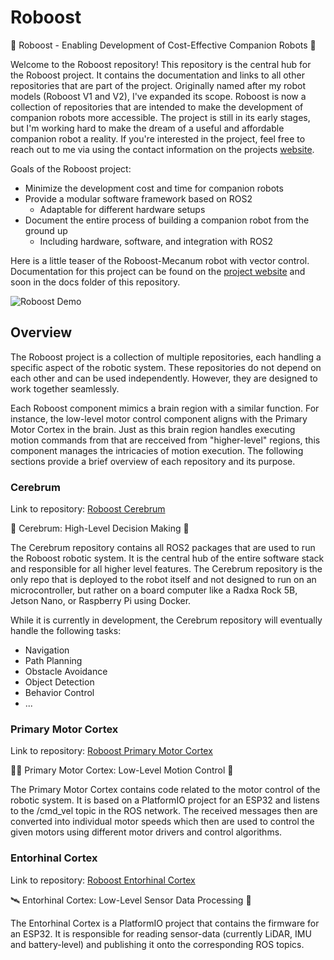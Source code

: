 # Roboost

🤖 Roboost - Enabling Development of Cost-Effective Companion Robots 🤖

Welcome to the Roboost repository! This repository is the central hub for the Roboost project. It contains the documentation and links to all other repositories that are part of the project. Originally named after my robot models (Roboost V1 and V2), I've expanded its scope. Roboost is now a collection of repositories that are intended to make the development of companion robots more accessible. The project is still in its early stages, but I'm working hard to make the dream of a useful and affordable companion robot a reality. If you're interested in the project, feel free to reach out to me via using the contact information on the projects [website](https://technologiehub.at/Roboost/).

Goals of the Roboost project:

- Minimize the development cost and time for companion robots
- Provide a modular software framework based on ROS2
  - Adaptable for different hardware setups
- Document the entire process of building a companion robot from the ground up
  - Including hardware, software, and integration with ROS2

Here is a little teaser of the Roboost-Mecanum robot with vector control. Documentation for this project can be found on the [project website](https://technologiehub.at/Roboost/) and soon in the docs folder of this repository.

![Roboost Demo](res/Roboost-Demo.gif "Roboost Demo")

## Overview

The Roboost project is a collection of multiple repositories, each handling a specific aspect of the robotic system. These repositories do not depend on each other and can be used independently. However, they are designed to work together seamlessly.

Each Roboost component mimics a brain region with a similar function. For instance, the low-level motor control component aligns with the Primary Motor Cortex in the brain. Just as this brain region handles executing motion commands from that are recceived from "higher-level" regions, this component manages the intricacies of motion execution. The following sections provide a brief overview of each repository and its purpose.

### Cerebrum

Link to repository: [Roboost Cerebrum](TODO)

🧠 Cerebrum: High-Level Decision Making 🤖

The Cerebrum repository contains all ROS2 packages that are used to run the Roboost robotic system. It is the central hub of the entire software stack and responsible for all higher level features. The Cerebrum repository is the only repo that is deployed to the robot itself and not designed to run on an microcontroller, but rather on a board computer like a Radxa Rock 5B, Jetson Nano, or Raspberry Pi using Docker.

While it is currently in development, the Cerebrum repository will eventually handle the following tasks:

- Navigation
- Path Planning
- Obstacle Avoidance
- Object Detection
- Behavior Control
- ...

### Primary Motor Cortex

Link to repository: [Roboost Primary Motor Cortex](TODO)

🏃‍♂️ Primary Motor Cortex: Low-Level Motion Control 🤖

The Primary Motor Cortex contains code related to the motor control of the robotic system. It is based on a PlatformIO project for an ESP32 and listens to the /cmd_vel topic in the ROS network. The received messages then are converted into individual motor speeds which then are used to control the given motors using different motor drivers and control algorithms.

### Entorhinal Cortex

Link to repository: [Roboost Entorhinal Cortex](TODO)

🛰️ Entorhinal Cortex: Low-Level Sensor Data Processing 🤖

The Entorhinal Cortex is a PlatformIO project that contains the firmware for an ESP32. It is responsible for reading sensor-data (currently LiDAR, IMU and battery-level) and publishing it onto the corresponding ROS topics.

